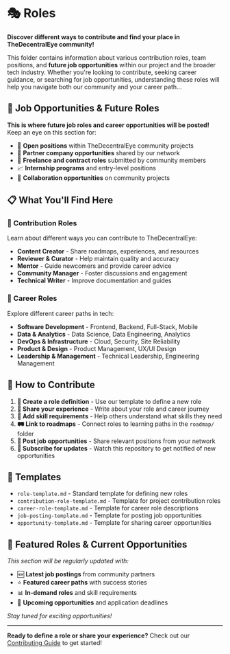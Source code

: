 # 🎭 Roles

**Discover different ways to contribute and find your place in TheDecentralEye community!**

This folder contains information about various contribution roles, team positions, and **future job opportunities** within our project and the broader tech industry. Whether you're looking to contribute, seeking career guidance, or searching for job opportunities, understanding these roles will help you navigate both our community and your career path...

## 🚀 Job Opportunities & Future Roles

**This is where future job roles and career opportunities will be posted!** Keep an eye on this section for:
- 💼 **Open positions** within TheDecentralEye community projects
- 🌟 **Partner company opportunities** shared by our network
- 🔄 **Freelance and contract roles** submitted by community members  
- 📈 **Internship programs** and entry-level positions
- 🤝 **Collaboration opportunities** on community projects

## 📋 What You'll Find Here

### 🤝 Contribution Roles
Learn about different ways you can contribute to TheDecentralEye:
- **Content Creator** - Share roadmaps, experiences, and resources
- **Reviewer & Curator** - Help maintain quality and accuracy
- **Mentor** - Guide newcomers and provide career advice
- **Community Manager** - Foster discussions and engagement
- **Technical Writer** - Improve documentation and guides

### 💼 Career Roles
Explore different career paths in tech:
- **Software Development** - Frontend, Backend, Full-Stack, Mobile
- **Data & Analytics** - Data Science, Data Engineering, Analytics
- **DevOps & Infrastructure** - Cloud, Security, Site Reliability
- **Product & Design** - Product Management, UX/UI Design
- **Leadership & Management** - Technical Leadership, Engineering Management

## 🚀 How to Contribute

1. **📄 Create a role definition** - Use our template to define a new role
2. **📝 Share your experience** - Write about your role and career journey
3. **🎯 Add skill requirements** - Help others understand what skills they need
4. **🛤️ Link to roadmaps** - Connect roles to learning paths in the `roadmap/` folder
5. **💼 Post job opportunities** - Share relevant positions from your network
6. **🔔 Subscribe for updates** - Watch this repository to get notified of new opportunities

## 📑 Templates

- `role-template.md` - Standard template for defining new roles
- `contribution-role-template.md` - Template for project contribution roles
- `career-role-template.md` - Template for career role descriptions
- `job-posting-template.md` - Template for posting job opportunities
- `opportunity-template.md` - Template for sharing career opportunities

## 🌟 Featured Roles & Current Opportunities

*This section will be regularly updated with:*
- 🆕 **Latest job postings** from community partners
- ⭐ **Featured career paths** with success stories
- 📊 **In-demand roles** and skill requirements
- 🎯 **Upcoming opportunities** and application deadlines

*Stay tuned for exciting opportunities!*

---

**Ready to define a role or share your experience?** Check out our [Contributing Guide](../CONTRIBUTING.md) to get started!